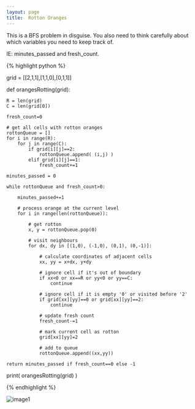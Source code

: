 ```yaml
---
layout: page
title:  Rotton Oranges
---
```


This is a BFS problem in disguise. You also need to think carefully about which variables you need to keep track of.

IE: minutes_passed and fresh_count.

{% highlight python %}

grid = [[2,1,1],[1,1,0],[0,1,1]]



def orangesRotting(grid):

    R = len(grid)
    C = len(grid[0])

    fresh_count=0

    # get all cells with rotton oranges
    rottonQueue = []
    for i in range(R):
        for j in range(C):
            if grid[i][j]==2:
                rottonQueue.append( (i,j) )
            elif grid[i][j]==1:
                fresh_count+=1

    minutes_passed = 0

    while rottonQueue and fresh_count>0:

        minutes_passed+=1

        # process orange at the current level
        for i in range(len(rottonQueue)):

            # get rotton
            x, y = rottonQueue.pop(0)

            # visit neighbours
            for dx, dy in [(1,0), (-1,0), (0,1), (0,-1)]:

                # calculate coordinates of adjacent cells
                xx, yy = x+dx, y+dy

                # ignore cell if it's out of boundary
                if xx<0 or xx==R or yy<0 or yy==C:
                    continue

                # ignore cell if it is empty '0' or visited before '2'
                if grid[xx][yy]==0 or grid[xx][yy]==2:
                    continue
                
                # update fresh count
                fresh_count-=1

                # mark current cell as rotton
                grid[xx][yy]=2

                # add to queue
                rottonQueue.append((xx,yy))

    return minutes_passed if fresh_count==0 else -1

print( orangesRotting(grid) )

{% endhighlight %}


![image1]()